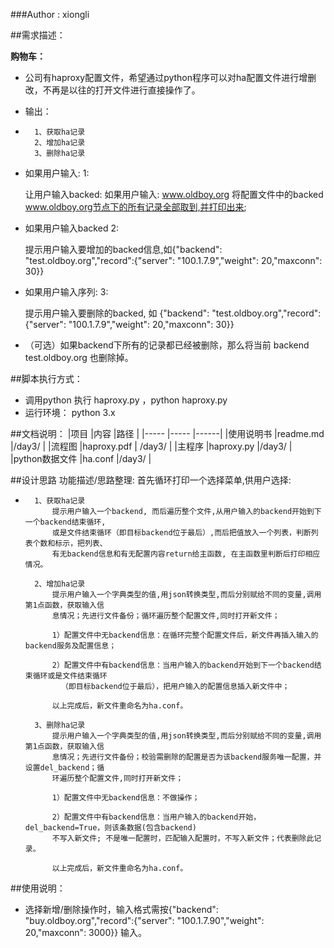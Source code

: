 ###Author : xiongli

##需求描述：

**购物车：**

* 公司有haproxy配置文件，希望通过python程序可以对ha配置文件进行增删改，不再是以往的打开文件进行直接操作了。
*   输出：
*       1、获取ha记录
        2、增加ha记录
        3、删除ha记录
*    如果用户输入: 1:

        让用户输入backed: 如果用户输入: www.oldboy.org
        将配置文件中的backed www.oldboy.org节点下的所有记录全部取到,并打印出来;

*    如果用户输入backed 2:
 
        提示用户输入要增加的backed信息,如{"backend": "test.oldboy.org","record":{"server": "100.1.7.9","weight": 20,"maxconn": 30}}

*    如果用户输入序列: 3:

        提示用户输入要删除的backed, 如 {"backend": "test.oldboy.org","record":{"server": "100.1.7.9","weight": 20,"maxconn": 30}}

* （可选）如果backend下所有的记录都已经被删除，那么将当前 backend test.oldboy.org 也删除掉。


##脚本执行方式：

* 调用python 执行 haproxy.py ，python haproxy.py
* 运行环境： python 3.x


##文档说明：
|项目   |内容   |路径 |
|-----  |-----  |------|
|使用说明书    |readme.md          |/day3/  |
|流程图        |haproxy.pdf        | /day3/  |
|主程序        |haproxy.py         |/day3/ |
|python数据文件 |ha.conf           |/day3/ |

##设计思路
功能描述/思路整理:
    首先循环打印一个选择菜单,供用户选择:
*       1、获取ha记录
            提示用户输入一个backend, 而后遍历整个文件,从用户输入的backend开始到下一个backend结束循环,
            或是文件结束循环（即目标backend位于最后）,而后把值放入一个列表，判断列表个数和标示，把列表、
            有无backend信息和有无配置内容return给主函数, 在主函数里判断后打印相应情况。
        
        2、增加ha记录
            提示用户输入一个字典类型的值,用json转换类型,而后分别赋给不同的变量,调用第1点函数，获取输入信
            息情况；先进行文件备份；循环遍历整个配置文件,同时打开新文件；
            
            1）配置文件中无backend信息：在循环完整个配置文件后，新文件再插入输入的backend服务及配置信息；
            
            2）配置文件中有backend信息：当用户输入的backend开始到下一个backend结束循环或是文件结束循环
              （即目标backend位于最后），把用户输入的配置信息插入新文件中；
            
            以上完成后，新文件重命名为ha.conf。
            
        3、删除ha记录
            提示用户输入一个字典类型的值,用json转换类型,而后分别赋给不同的变量,调用第1点函数，获取输入信
            息情况；先进行文件备份；校验需删除的配置是否为该backend服务唯一配置，并设置del_backend；循
            环遍历整个配置文件,同时打开新文件；
            
            1）配置文件中无backend信息：不做操作；

            2）配置文件中有backend信息：当用户输入的backend开始，del_backend=True，则该条数据(包含backend)
            不写入新文件; 不是唯一配置时，匹配输入配置时，不写入新文件；代表删除此记录。 
            
            以上完成后，新文件重命名为ha.conf。
            

##使用说明：

*   选择新增/删除操作时，输入格式需按{"backend": "buy.oldboy.org","record":{"server": "100.1.7.90","weight": 20,"maxconn": 3000}}
    输入。
